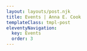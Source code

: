 ```yaml
---
layout: layouts/post.njk
title: Events | Anna E. Cook
templateClass: tmpl-post
eleventyNavigation:
  key: Events
  order: 3
---
```

